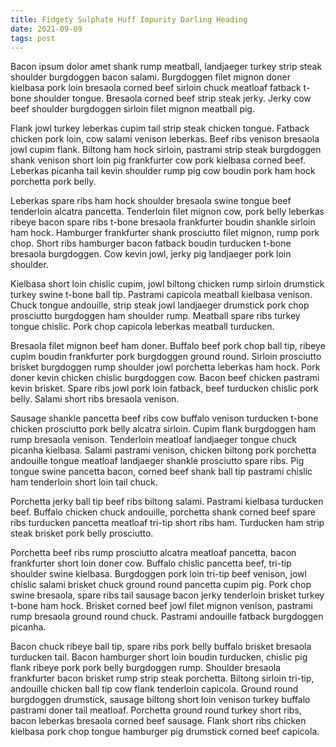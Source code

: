 ```yaml
---
title: Fidgety Sulphate Huff Impurity Darling Heading
date: 2021-09-09
tags: post
---
```


Bacon ipsum dolor amet shank rump meatball, landjaeger turkey strip steak shoulder burgdoggen bacon salami.  Burgdoggen filet mignon doner kielbasa pork loin bresaola corned beef sirloin chuck meatloaf fatback t-bone shoulder tongue.  Bresaola corned beef strip steak jerky.  Jerky cow beef shoulder burgdoggen sirloin filet mignon meatball pig.

Flank jowl turkey leberkas cupim tail strip steak chicken tongue.  Fatback chicken pork loin, cow salami venison leberkas.  Beef ribs venison bresaola jowl cupim flank.  Biltong ham hock sirloin, pastrami strip steak burgdoggen shank venison short loin pig frankfurter cow pork kielbasa corned beef.  Leberkas picanha tail kevin shoulder rump pig cow boudin pork ham hock porchetta pork belly.

Leberkas spare ribs ham hock shoulder bresaola swine tongue beef tenderloin alcatra pancetta.  Tenderloin filet mignon cow, pork belly leberkas ribeye bacon spare ribs t-bone bresaola frankfurter boudin shankle sirloin ham hock.  Hamburger frankfurter shank prosciutto filet mignon, rump pork chop.  Short ribs hamburger bacon fatback boudin turducken t-bone bresaola burgdoggen.  Cow kevin jowl, jerky pig landjaeger pork loin shoulder.

Kielbasa short loin chislic cupim, jowl biltong chicken rump sirloin drumstick turkey swine t-bone ball tip.  Pastrami capicola meatball kielbasa venison.  Chuck tongue andouille, strip steak jowl landjaeger drumstick pork chop prosciutto burgdoggen ham shoulder rump.  Meatball spare ribs turkey tongue chislic.  Pork chop capicola leberkas meatball turducken.

Bresaola filet mignon beef ham doner.  Buffalo beef pork chop ball tip, ribeye cupim boudin frankfurter pork burgdoggen ground round.  Sirloin prosciutto brisket burgdoggen rump shoulder jowl porchetta leberkas ham hock.  Pork doner kevin chicken chislic burgdoggen cow.  Bacon beef chicken pastrami kevin brisket.  Spare ribs jowl pork loin fatback, beef turducken chislic pork belly.  Salami short ribs bresaola venison.

Sausage shankle pancetta beef ribs cow buffalo venison turducken t-bone chicken prosciutto pork belly alcatra sirloin.  Cupim flank burgdoggen ham rump bresaola venison.  Tenderloin meatloaf landjaeger tongue chuck picanha kielbasa.  Salami pastrami venison, chicken biltong pork porchetta andouille tongue meatloaf landjaeger shankle prosciutto spare ribs.  Pig tongue swine pancetta bacon, corned beef shank ball tip pastrami chislic ham tenderloin short loin tail chuck.

Porchetta jerky ball tip beef ribs biltong salami.  Pastrami kielbasa turducken beef.  Buffalo chicken chuck andouille, porchetta shank corned beef spare ribs turducken pancetta meatloaf tri-tip short ribs ham.  Turducken ham strip steak brisket pork belly prosciutto.

Porchetta beef ribs rump prosciutto alcatra meatloaf pancetta, bacon frankfurter short loin doner cow.  Buffalo chislic pancetta beef, tri-tip shoulder swine kielbasa.  Burgdoggen pork loin tri-tip beef venison, jowl chislic salami brisket chuck ground round pancetta cupim pig.  Pork chop swine bresaola, spare ribs tail sausage bacon jerky tenderloin brisket turkey t-bone ham hock.  Brisket corned beef jowl filet mignon venison, pastrami rump bresaola ground round chuck.  Pastrami andouille fatback burgdoggen picanha.

Bacon chuck ribeye ball tip, spare ribs pork belly buffalo brisket bresaola turducken tail.  Bacon hamburger short loin boudin turducken, chislic pig flank ribeye pork pork belly burgdoggen rump.  Shoulder bresaola frankfurter bacon brisket rump strip steak porchetta.  Biltong sirloin tri-tip, andouille chicken ball tip cow flank tenderloin capicola.  Ground round burgdoggen drumstick, sausage biltong short loin venison turkey buffalo pastrami doner tail meatloaf.  Porchetta ground round turkey short ribs, bacon leberkas bresaola corned beef sausage.  Flank short ribs chicken kielbasa pork chop tongue hamburger pig drumstick corned beef capicola.